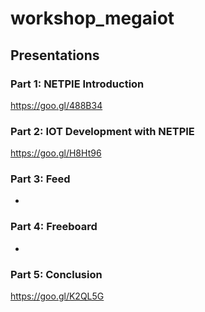 # workshop_megaiot

## Presentations

### Part 1: NETPIE Introduction
https://goo.gl/488B34

### Part 2: IOT Development with NETPIE
https://goo.gl/H8Ht96

### Part 3: Feed
-

### Part 4: Freeboard
-

### Part 5: Conclusion
https://goo.gl/K2QL5G
